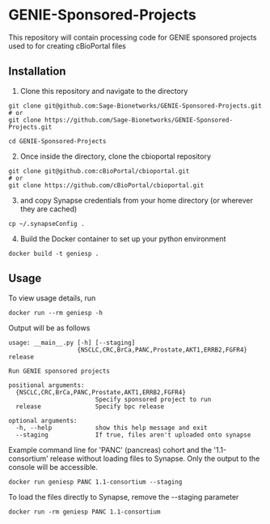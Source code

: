 # GENIE-Sponsored-Projects
This repository will contain processing code for GENIE sponsored projects used to for creating cBioPortal files


## Installation

1. Clone this repository and navigate to the directory
```
git clone git@github.com:Sage-Bionetworks/GENIE-Sponsored-Projects.git
# or 
git clone https://github.com/Sage-Bionetworks/GENIE-Sponsored-Projects.git

cd GENIE-Sponsored-Projects
```

2. Once inside the directory, clone the cbioportal repository
```
git clone git@github.com:cBioPortal/cbioportal.git
# or
git clone https://github.com/cBioPortal/cbioportal.git
```

3. and copy Synapse credentials from your home directory (or wherever they are cached)
```
cp ~/.synapseConfig .
```

4. Build the Docker container to set up your python environment

```
docker build -t geniesp .
```

## Usage

To view usage details, run
```
docker run --rm geniesp -h
```

Output will be as follows

```
usage: __main__.py [-h] [--staging]
                   {NSCLC,CRC,BrCa,PANC,Prostate,AKT1,ERRB2,FGFR4} release

Run GENIE sponsored projects

positional arguments:
  {NSCLC,CRC,BrCa,PANC,Prostate,AKT1,ERRB2,FGFR4}
                        Specify sponsored project to run
  release               Specify bpc release

optional arguments:
  -h, --help            show this help message and exit
  --staging             If true, files aren't uploaded onto synapse
```

Example command line for 'PANC' (pancreas) cohort and the '1.1-consortium' release without loading files to Synapse.  Only the output to the console will be accessible.
```
docker run geniesp PANC 1.1-consortium --staging
```

To load the files directly to Synapse, remove the --staging parameter
```
docker run -rm geniesp PANC 1.1-consortium 
```
